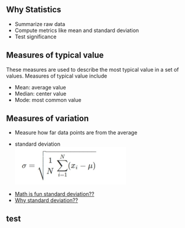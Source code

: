## Why Statistics

* Summarize raw data
* Compute metrics like mean and standard deviation
* Test significance

## Measures of typical value
These measures are used to describe the most typical value in a set of values.  Measures of typical value include 

* Mean: average value
* Median: center value
* Mode: most common value

## Measures of variation
* Measure how far data points are from the average
* standard deviation  
  <img src="StandardDeviation.jpg" width="300">  


  <li><a href="https://www.mathsisfun.com/data/standard-deviation.html">Math is fun standard deviation??</a></li>
						<li><a href="http://www.separatinghyperplanes.com/2014/04/why-do-statisticians-use-standard.html">Why standard deviation??</a></li>  

## test
